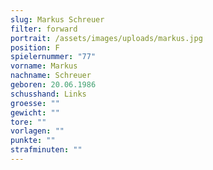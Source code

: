 ```yaml
---
slug: Markus Schreuer
filter: forward
portrait: /assets/images/uploads/markus.jpg
position: F
spielernummer: "77"
vorname: Markus
nachname: Schreuer
geboren: 20.06.1986
schusshand: Links
groesse: ""
gewicht: ""
tore: ""
vorlagen: ""
punkte: ""
strafminuten: ""
---
```

